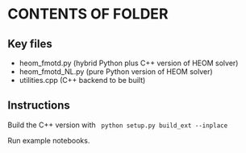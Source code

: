 CONTENTS OF FOLDER
==================

Key files
---------

- heom_fmotd.py (hybrid Python plus C++ version of HEOM solver)
- heom_fmotd_NL.py (pure Python version of HEOM solver)
- utilities.cpp (C++ backend to be built)

Instructions
------------

Build the C++ version with ``` python setup.py build_ext --inplace```

Run example notebooks.